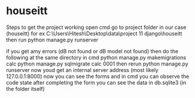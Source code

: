 # houseitt

Steps to get the project working open cmd go to project folder in our case (houseitt) for ex C:\Users\Hitesh\Desktop\data\project 11 django\houseitt then run python manage.py runserver

if you get amy errors (dB not found or dB model not found) then do the following at the same directory in cmd python manage.py makemigrations calc python manage.py sqlmigrate calc 0001 then rerun python manage.py runserver now youd get an internal server address (most likely 127.0.0.1:8000) now you can see the forms and in cmd you can observe the code state after completing the form you can see the data in db.sqlite3 (in the folder itself)
